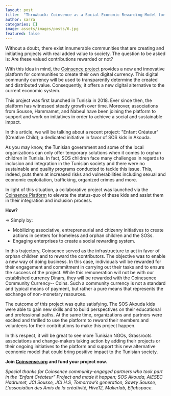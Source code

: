 ```yaml
---
layout: post
title:  "Throwback: Coinsence as a Social-Economic Rewarding Model for the “Enfant Créateur” Initiative."
author: sarra
categories: []
image: assets/images/posts/6.jpg
featured: false
---
```


Without a doubt, there exist innumerable communities that are creating and initiating projects with real added value to society. The question to be asked is: Are these valued contributions rewarded or not?

With this idea in mind, the [Coinsence project](https://coinsence.github.io/local-economy-boost/) provides a new and innovative platform for communities to create their own digital currency. This digital community currency will be used to transparently determine the created and distributed value. Consequently, it offers a new digital alternative to the current economic system.

This project was first launched in Tunisia in 2018. Ever since then, the platform has witnessed steady growth over time. Moreover, associations from Sousse, Hammamet, and Nabeul have been joining the platform to support and work on initiatives in order to achieve a social and sustainable impact.

In this article, we will be talking about a recent project: "Enfant Créateur" (Creative Child); a dedicated initiative in favor of SOS kids in Akouda.

As you may know, the Tunisian government and some of the local organizations can only offer temporary solutions when it comes to orphan children in Tunisia. In fact,  SOS children face many challenges in regards to inclusion and integration in the Tunisian society and there were no sustainable and quality programs conducted to tackle this issue. This, indeed, puts them at increased risks and vulnerabilities including sexual and economic exploitation, trafficking, organized crimes and more.

In light of this situation,  a collaborative project was launched via the [Coinsence Platform](https://coinsence.org/) to elevate the status-quo of these kids and assist them in their integration and inclusion process.

**How?**

⇒ Simply by:

- Mobilizing associative, entrepreneurial and citizenry initiatives to create actions in centers for homeless and orphan children and the SOSs.
- Engaging enterprises to create a social rewarding system.

In this trajectory, Coinsence served as the infrastructure to act in favor of orphan children and to reward the contributors. The objective was to enable a new way of doing business. In this case, individuals will be rewarded for their engagement and commitment in carrying out their tasks and to ensure the success of the project. While this remuneration will not be with our established currency Dinars, they will be rewarded with the Coinesence Community Currency-- Coins. Such a community currency is not a standard and typical means of payment, but rather a pure means that represents the exchange of non-monetary resources.

The outcome of this project was quite satisfying. The SOS Akouda kids were able to gain new skills and to build perspectives on their educational and professional paths. At the same time, organizations and partners were excited and thrilled to use the platform to reward their members and volunteers for their contributions to make this project happen.

In this respect, it will be great to see more Tunisian NGOs, Grassroots associations and change-makers taking action by adding their projects or their ongoing initiatives to the platform and support this new alternative economic model that could bring positive impact to the Tunisian society.

**Join [Coinsense.org](https://coinsence.org/) and fund your project now.**

_Special thanks for Coinsence community-engaged partners who took part in the ‘Enfant Créateur” Project and made it happen; SOS Akouda, AIESEC Hadrumet, JCI Sousse, JCI H.S, Tomorrow’s generation, Sawty Sousse, L’association des Amis de la créativité, Hive12, Makerlab, Elfabspace._
